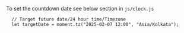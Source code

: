 

To set the countdown date see below section in `js/clock.js`

````
  // Target future date/24 hour time/Timezone
  let targetDate = moment.tz("2025-02-07 12:00", "Asia/Kolkata");
````
